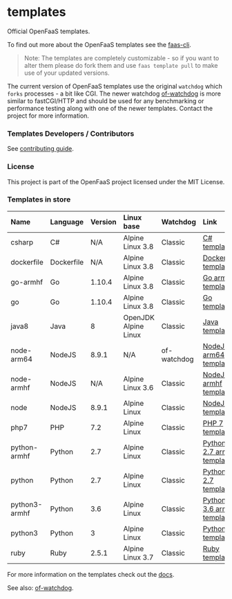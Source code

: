 # templates

Official OpenFaaS templates.

To find out more about the OpenFaaS templates see the [faas-cli](https://github.com/openfaas/faas-cli).

> Note: The templates are completely customizable - so if you want to alter them please do fork them and use `faas template pull` to make use of your updated versions.

The current version of OpenFaaS templates use the original `watchdog` which `forks` processes - a bit like CGI. The newer watchdog [of-watchdog](https://github.com/openfaas-incubator/of-watchdog) is more similar to fastCGI/HTTP and should be used for any benchmarking or performance testing along with one of the newer templates. Contact the project for more information.

### Templates Developers / Contributors

See [contributing guide](https://github.com/openfaas/templates/blob/master/CONTRIBUTING.md).

### License

This project is part of the OpenFaaS project licensed under the MIT License.

### Templates in store

| Name | Language | Version | Linux base | Watchdog | Link
|:-----|:---------|:--------|:-----------|:---------|:----
| csharp | C# | N/A | Alpine Linux 3.8 | Classic | [C# template](https://github.com/openfaas/templates/tree/master/template/csharp)
| dockerfile | Dockerfile | N/A | Alpine Linux 3.8 | Classic | [Dockerfile template](https://github.com/openfaas/templates/tree/master/template/dockerfile)
| go-armhf | Go | 1.10.4 | Alpine Linux 3.8 | Classic | [Go armhf template](https://github.com/openfaas/templates/tree/master/template/go-armhf)
| go | Go | 1.10.4 | Alpine Linux 3.8 | Classic | [Go template](https://github.com/openfaas/templates/tree/master/template/go)
|java8 | Java | 8 | OpenJDK Alpine Linux | Classic | [Java template](https://github.com/openfaas/templates/tree/master/template/java8)
| node-arm64 | NodeJS | 8.9.1 | N/A | of-watchdog | [NodeJS arm64 template](https://github.com/openfaas/templates/tree/master/template/node-arm64)
| node-armhf | NodeJS | N/A | Alpine Linux 3.6 | Classic | [NodeJS armhf template](https://github.com/openfaas/templates/tree/master/template/node-armhf) 
| node | NodeJS | 8.9.1 | Alpine Linux | Classic | [NodeJS template](https://github.com/openfaas/templates/tree/master/template/node)
| php7 | PHP | 7.2 | Alpine Linux | Classic | [PHP 7 template](https://github.com/openfaas/templates/tree/master/template/php7)
| python-armhf | Python | 2.7 | Alpine Linux | Classic | [Python 2.7 armhf template](https://github.com/openfaas/templates/tree/master/template/python-armhf)
| python | Python | 2.7 | Alpine Linux | Classic | [Python 2.7 template](https://github.com/openfaas/templates/tree/master/template/python)
| python3-armhf | Python | 3.6 | Alpine Linux | Classic | [Python 3.6 armhf template](https://github.com/openfaas/templates/tree/master/template/python3-armhf)
| python3 | Python | 3 | Alpine Linux | Classic | [Python 3 template](https://github.com/openfaas/templates/tree/master/template/python3)
| ruby | Ruby | 2.5.1 | Alpine Linux 3.7 | Classic| [Ruby template](https://github.com/openfaas/templates/tree/master/template/ruby)

For more information on the templates check out the [docs](https://docs.openfaas.com/cli/templates/).

See also: [of-watchdog](https://github.com/openfaas-incubator/of-watchdog).
